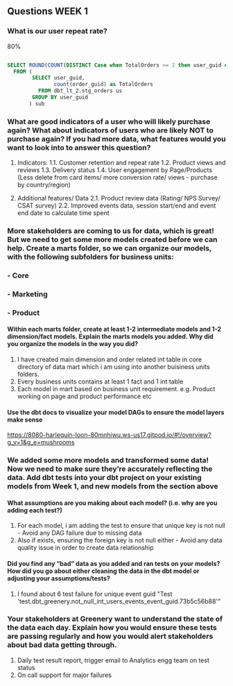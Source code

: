 ## Questions WEEK 1

### What is our user repeat rate? 
80%

```sql

SELECT ROUND(COUNT(DISTINCT Case when TotalOrders >= 2 then user_guid end) * 1.0 / COUNT(DISTINCT user_guid),2) as RepeatRate
  FROM (
        SELECT user_guid,
               count(order_guid) as TotalOrders 
          FROM dbt_lt_2.stg_orders us
        GROUP BY user_guid
       ) sub

```

### What are good indicators of a user who will likely purchase again? What about indicators of users who are likely NOT to purchase again? If you had more data, what features would you want to look into to answer this question?

1. Indicators:
   1.1. Customer retention and repeat rate
   1.2. Product views and reviews
   1.3. Delivery status 
   1.4. User engagement by Page/Products (Less delete from card items/ more conversion rate/ views - purchase by country/region)

2. Additional features/ Data
   2.1. Product review data (Rating/ NPS Survey/ CSAT survey)
   2.2. Improved events data, session start/end and event end date to calculate time spent


### More stakeholders are coming to us for data, which is great! But we need to get some more models created before we can help. Create a marts folder, so we can organize our models, with the following subfolders for business units:
### - Core
### - Marketing
### - Product

#### Within each marts folder, create at least 1-2 intermediate models and 1-2 dimension/fact models. Explain the marts models you added. Why did you organize the models in the way you did?
1. I have created main dimension and order related int table in core directory of data mart which i am using into another buisiness units folders.
2. Every business units contains at least 1 fact and 1 int table
3. Each model in mart based on business unit requirement. e.g. Product working on page and product performance etc

#### Use the dbt docs to visualize your model DAGs to ensure the model layers make sense
https://8080-harlequin-loon-80mnhiwu.ws-us17.gitpod.io/#!/overview?g_v=1&g_e=mushrooms


### We added some more models and transformed some data! Now we need to make sure they’re accurately reflecting the data. Add dbt tests into your dbt project on your existing models from Week 1, and new models from the section above

#### What assumptions are you making about each model? (i.e. why are you adding each test?)
1. For each model, i am adding the test to ensure that unique key is not null - Avoid any DAG failure due to missing data
2. Also if exists, ensuring the foreign key is not null either - Avoid any data quality issue in order to create data relationship

#### Did you find any “bad” data as you added and ran tests on your models? How did you go about either cleaning the data in the dbt model or adjusting your assumptions/tests?
1. I found about 6 test failure for unique event guid "Test 'test.dbt_greenery.not_null_int_users_events_event_guid.73b5c56b88'"

### Your stakeholders at Greenery want to understand the state of the data each day. Explain how you would ensure these tests are passing regularly and how you would alert stakeholders about bad data getting through.
1. Daily test result report, trigger email to Analytics engg team on test status
2. On call support for major failures